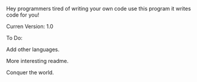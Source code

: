 Hey programmers tired of writing your own code use this program it writes code for you!

Curren Version: 1.0

To Do:

Add other languages.

More interesting readme.

Conquer the world.
